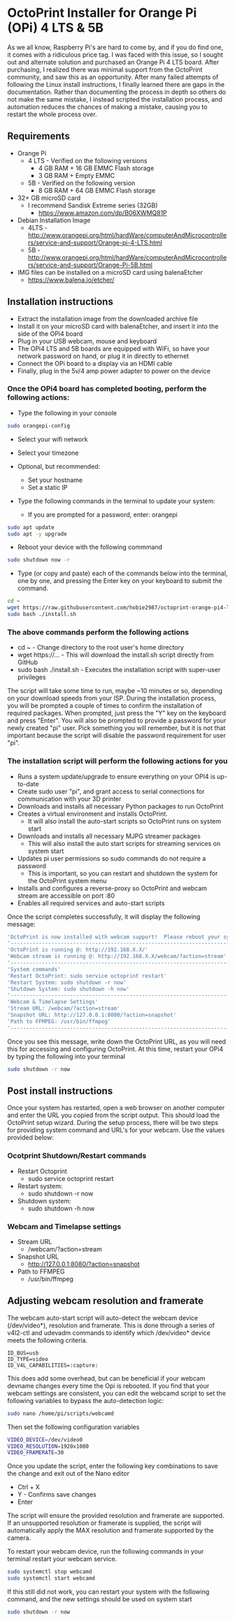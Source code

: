 # OctoPrint Installer for Orange Pi (OPi) 4 LTS & 5B #

As we all know, Raspberry Pi's are hard to come by, and if you do find one, it comes with a ridiculous price tag.  I was
faced with this issue, so I sought out and alternate solution and purchased an Orange Pi 4 LTS board.  After purchasing,
I realized there was minimal support from the OctoPrint community, and saw this as an opportunity.  After many failed 
attempts of following the Linux install instructions, I finally learned there are gaps in the documentation.  Rather than 
documenting the process in depth so others do not make the same mistake, I instead scripted the installation process, 
and automation reduces the chances of making a mistake, causing you to restart the whole process over. 

## Requirements ##
- Orange Pi 
  - 4 LTS - Verified on the following versions
    - 4 GB RAM + 16 GB EMMC Flash storage
    - 3 GB RAM + Empty EMMC
  - 5B - Verified on the following version
    - 8 GB RAM + 64 GB EMMC Flash storage
- 32+ GB microSD card
  - I recommend Sandisk Extreme series (32GB)
    - https://www.amazon.com/dp/B06XWMQ81P
- Debian Installation Image
  - 4LTS - http://www.orangepi.org/html/hardWare/computerAndMicrocontrollers/service-and-support/Orange-pi-4-LTS.html
  - 5B - http://www.orangepi.org/html/hardWare/computerAndMicrocontrollers/service-and-support/Orange-Pi-5B.html
- IMG files can be installed on a microSD card using balenaEtcher
  - https://www.balena.io/etcher/

## Installation instructions ##
- Extract the installation image from the downloaded archive file
- Install it on your microSD card with balenaEtcher, and insert it into the side of the OPi4 board
- Plug in your USB webcam, mouse and keyboard
- The OPi4 LTS and 5B boards are equipped with WiFi, so have your network password on hand, or plug it in directly to ethernet
- Connect the OPi board to a display via an HDMI cable
- Finally, plug in the 5v/4 amp power adapter to power on the device

### Once the OPi4 board has completed booting, perform the following actions: ###
- Type the following in your console
```bash
sudo orangepi-config
```
- Select your wifi network
- Select your timezone
- Optional, but recommended: 
  - Set your hostname
  - Set a static IP

- Type the following commands in the terminal to update your system:
  - If you are prompted for a password, enter: orangepi
```bash
sudo apt update
sudo apt -y upgrade
```
- Reboot your device with the following commmand
```bash
sudo shutdown now -r
```

- Type (or copy and paste) each of the commands below into the terminal, one by one, and pressing the Enter key on your 
keyboard to submit the command.

```bash
cd ~
wget https://raw.githubusercontent.com/hobie2987/octoprint-orange-pi4-lts/main/install.sh
sudo bash ./install.sh
```

### The above commands perform the following actions ###
- cd ~ - Change directory to the root user's home directory
- wget https://... - This will download the install.sh script directly from GitHub
- sudo bash ./install.sh - Executes the installation script with super-user privileges

The script will take some time to run, maybe ~10 minutes or so, depending on your download speeds from your ISP.  During 
the installation process, you will be prompted a couple of times to confirm the installation of required packages. When
prompted, just press the "Y" key on the keyboard and press "Enter".  You will also be prompted to provide a password for 
your newly created "pi" user.  Pick something you will remember, but it is not that important because the script will 
disable the password requirement for user "pi".

### The installation script will perform the following actions for you ###
- Runs a system update/upgrade to ensure everything on your OPI4 is up-to-date
- Create sudo user "pi", and grant access to serial connections for communication with your 3D printer
- Downloads and installs all necessary Python packages to run OctoPrint
- Creates a virtual environment and installs OctoPrint.
  - It will also install the auto-start scripts so OctoPrint runs on system start
- Downloads and installs all necessary MJPG streamer packages
  - This will also install the auto start scripts for streaming services on system start
- Updates pi user permissions so sudo commands do not require a password
  - This is important, so you can restart and shutdown the system for the OctoPrint system menu
- Installs and configures a reverse-proxy so OctoPrint and webcam stream are accessible on port :80
- Enables all required services and auto-start scripts

Once the script completes successfully, it will display the following message:
```bash
'OctoPrint is now installed with webcam support!  Please reboot your system!'
'-------------------------------------------------------------------------------'
'OctoPrint is running @: http://192.168.X.X/'
'Webcam stream is running @: http://192.168.X.X/webcam/?action=stream'
'-------------------------------------------------------------------------------'
'System commands'
'Restart OctoPrint: sudo service octoprint restart'
'Restart System: sudo shutdown -r now'
'Shutdown System: sudo shutdown -h now'
'-------------------------------------------------------------------------------'
'Webcam & Timelapse Settings'
'Stream URL: /webcam/?action=stream'
'Snapshot URL: http://127.0.0.1:8080/?action=snapshot'
'Path to FFMPEG: /usr/bin/ffmpeg'
'-------------------------------------------------------------------------------'
```

Once you see this message, write down the OctoPrint URL, as you will need this for accessing and configuring 
OctoPrint.  At this time, restart your OPi4 by typing the following into your terminal

```bash
sudo shutdown -r now
```

## Post install instructions ##

Once your system has restarted, open a web browser on another computer and enter the URL you copied from the 
script output.  This should load the OctoPrint setup wizard.  During the setup process, there will be two steps for 
providing system command and URL's for your webcam.  Use the values provided below:

### Ocotprint Shutdown/Restart commands ###
- Restart Octoprint
  - sudo service octoprint restart
- Restart system:
  - sudo shutdown -r now
- Shutdown system:
  - sudo shutdown -h now

### Webcam and Timelapse settings ###
- Stream URL
  - /webcam/?action=stream
- Snapshot URL
  - http://127.0.0.1:8080/?action=snapshot
- Path to FFMPEG
  - /usr/bin/ffmpeg


## Adjusting webcam resolution and framerate ##

The webcam auto-start script will auto-detect the webcam device (/dev/video*), resolution and framerate.  This is done 
through a series of v4l2-ctl and udevadm commands to identify which /dev/video* device meets the following criteria.
```
ID_BUS=usb
ID_TYPE=video
ID_V4L_CAPABILITIES=:capture:
```

This does add some overhead, but can be beneficial if your webcam devname changes every time the Opi is rebooted.  If 
you find that your webcam settings are consistent, you can edit the webcamd script to set the following 
variables to bypass the auto-detection logic:

```bash
sudo nano /home/pi/scripts/webcamd
```

Then set the following configuration variables

```bash
VIDEO_DEVICE=/dev/video0
VIDEO_RESOLUTION=1920x1080
VIDEO_FRAMERATE=30
```

Once you update the script, enter the following key combinations to save the change and exit out of the Nano editor
- Ctrl + X
- Y - Confirms save changes
- Enter

The script will ensure the provided resolution and framerate are supported.  If an unsupported resolution or framerate 
is supplied, the script will automatically apply the MAX resolution and framerate supported by the camera.

To restart your webcam device, run the following commands in your terminal restart your webcam service.
```bash
sudo systemctl stop webcamd
sudo systemctl start webcamd
```

If this still did not work, you can restart your system with the following command, and the new settings should be used
on system start
```bash
sudo shutdown -r now
```


